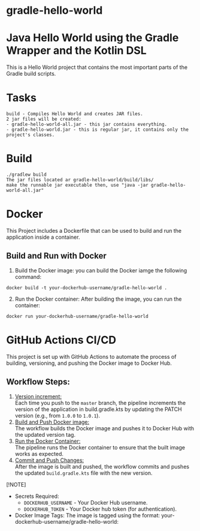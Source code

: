 # gradle-hello-world
# Java Hello World using the Gradle Wrapper and the Kotlin DSL
This is a Hello World project that contains the most important parts of the Gradle build scripts.

# Tasks
```
build - Compiles Hello World and creates JAR files.
2 jar files will be created:
- gradle-hello-world-all.jar - this jar contains everything.
- gradle-hello-world.jar - this is regular jar, it contains only the project's classes.
```

# Build
```
./gradlew build
The jar files located ar gradle-hello-world/build/libs/
make the runnable jar executable then, use "java -jar gradle-hello-world-all.jar"
```

# Docker
This Project includes a Dockerfile that can be used to build and run the application inside a container.
## Build and Run with Docker
1. Build the Docker image:
you can build the Docker iamge the following command:
```
docker build -t your-dockerhub-username/gradle-hello-world .
```
2. Run the Docker container:
After building the image, you can run the container:
```
docker run your-dockerhub-username/gradle-hello-world
```

# GitHub Actions CI/CD
This project is set up with GitHub Actions to automate the process of building, versioning, and pushing the Docker image to Docker Hub.

## Workflow Steps:
1. <ins>Version increment:</ins>\
Each time you push to the `master` branch, the pipeline increments the version of the application in build.gradle.kts by updating the PATCH version (e.g., from `1.0.0` to `1.0.1`).
2. <ins>Build and Push Docker image:</ins>\
The workflow builds the Docker image and pushes it to Docker Hub with the updated version tag.
3. <ins>Run the Docker Container:</ins>\
The pipeline runs the Docker container to ensure that the built image works as expected.
4. <ins>Commit and Push Changes:</ins>\
After the image is built and pushed, the workflow commits and pushes the updated `build.gradle.kts` file with the new version.

[!NOTE]
- Secrets Required:
	- `DOCKERHUB_USERNAME` - Your Docker Hub username.
	- `DOCKERHUB_TOKEN` - Your Docker hub token (for authentication).
- Docker Image Tags: The image is tagged using the format: your-dockerhub-username/gradle-hello-world:<new-version>
